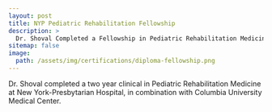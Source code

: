 ```yaml
---
layout: post
title: NYP Pediatric Rehabilitation Fellowship
description: >
  Dr. Shoval Completed a Fellowship in Pediatric Rehabilitation Medicine
sitemap: false
image:
  path: /assets/img/certifications/diploma-fellowship.png
---
```


Dr. Shoval completed a two year clinical in Pediatric Rehabilitation Medicine at
New York-Presbytarian Hospital, in combination with Columbia University Medical Center.